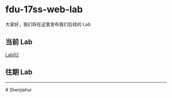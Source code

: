 # fdu-17ss-web-lab

大家好，我们将在这里发布我们后续的 Lab

## 当前 Lab

[Lab02](./requirements/Lab02.md)

## 往期 Lab

---
#   S h e n j i a h u i  
 